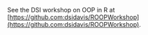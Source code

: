 See the DSI workshop on OOP in R at [https://github.com:dsidavis/ROOPWorkshop](https://github.com:dsidavis/ROOPWorkshop).


